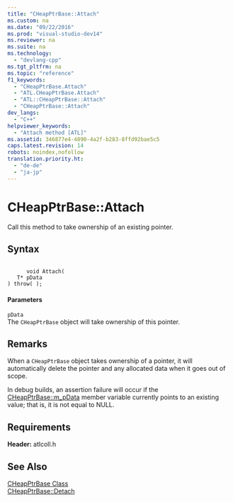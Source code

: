 ```yaml
---
title: "CHeapPtrBase::Attach"
ms.custom: na
ms.date: "09/22/2016"
ms.prod: "visual-studio-dev14"
ms.reviewer: na
ms.suite: na
ms.technology: 
  - "devlang-cpp"
ms.tgt_pltfrm: na
ms.topic: "reference"
f1_keywords: 
  - "CHeapPtrBase.Attach"
  - "ATL.CHeapPtrBase.Attach"
  - "ATL::CHeapPtrBase::Attach"
  - "CHeapPtrBase::Attach"
dev_langs: 
  - "C++"
helpviewer_keywords: 
  - "Attach method [ATL]"
ms.assetid: 346877e4-4890-4a2f-b283-8ffd92bae5c5
caps.latest.revision: 14
robots: noindex,nofollow
translation.priority.ht: 
  - "de-de"
  - "ja-jp"
---
```

# CHeapPtrBase::Attach
Call this method to take ownership of an existing pointer.  
  
## Syntax  
  
```  
  
      void Attach(  
   T* pData   
) throw( );  
```  
  
#### Parameters  
 `pData`  
 The `CHeapPtrBase` object will take ownership of this pointer.  
  
## Remarks  
 When a `CHeapPtrBase` object takes ownership of a pointer, it will automatically delete the pointer and any allocated data when it goes out of scope.  
  
 In debug builds, an assertion failure will occur if the [CHeapPtrBase::m_pData](../vs140/cheapptrbase--m_pdata.md) member variable currently points to an existing value; that is, it is not equal to NULL.  
  
## Requirements  
 **Header:** atlcoll.h  
  
## See Also  
 [CHeapPtrBase Class](../vs140/cheapptrbase-class.md)   
 [CHeapPtrBase::Detach](../vs140/cheapptrbase--detach.md)